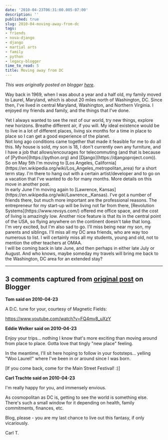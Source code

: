 ```yaml
---
date: '2010-04-23T06:31:00.005-07:00'
description: ''
published: true
slug: 2010-04-moving-away-from-dc
tags:
- friends
- nova-django
- django
- martial arts
- family
- python
- legacy-blogger
time_to_read: 5
title: Moving away from DC
---
```


*This was originally posted on blogger [here](https://pydanny.blogspot.com/2010/04/moving-away-from-dc.html)*.

Way back in 1969, when I was about a year and a half old, my family moved to Laurel, Maryland, which is about 20 miles north of Washington, DC. Since then, I've lived in central Maryland, Washington, and Northern Virginia. I enjoyed my friends and family, and the things that I've done.<div>
</div><div>Yet I always wanted to see the rest of our world, try new things, explore new horizons. Breathe different air, if you will. My ideal existence would be to live in a lot of different places, living six months for a time in place to place so I can get a good experience of the planet.</div><div>
</div><div>Not long ago conditions came together that made it feasible for me to do all this. My house is sold, my son is 18, I don't currently own any furniture, and I have a job that allows/encourages for telecommuting (and that is because of [Python](https://python.org) and [Django](https://djangoproject.com)). </div><div>
</div><div>So on May 5th I'm moving to [Los Angeles, California](https://en.wikipedia.org/wiki/Los_Angeles_metropolitan_area) for a short term stay. I'm there to hang out with a certain artist/developer and to go on a vacation that I've wanted to do for many months. More details on this move in another post.
<div>
</div><div>In early June I'm moving again to [Lawrence, Kansas](https://en.wikipedia.org/wiki/Lawrence,_Kansas). I've got a number of friends there, but much more important are the professional reasons. The entrepreneur for my start-up will be living not far from there,  [Revolution Systems](https://www.revsys.com/) offered me office space, and the cost of living is amazingly low. Another nice feature is that its in the central point of the USA, so flying anywhere on the continent doesn't take that long.</div></div><div>
</div><div>I'm very excited, but I'm also sad to go. I'll miss being near my son, my parents and siblings. I'll miss all my DC area friends, who are way too numerous to list. I will certainly miss all my students, young and old, not to mention the other teachers at OMAA.</div><div>
</div><div>I will be coming back in late June, and then perhaps in either late July or August. And who knows, maybe someday my travels will bring me back to the Washington, DC area for an extended stay?</div>

---

## 3 comments captured from [original post](https://pydanny.blogspot.com/2010/04/moving-away-from-dc.html) on Blogger

**Tom said on 2010-04-23**

A D.C. tune for your, courtesy of Magnetic Fields:

https://www.youtube.com/watch?v=FQ4mv8_uXzY

**Eddie Welker said on 2010-04-23**

Enjoy your trips... nothing I know that's more exciting than moving around from place to place.  Gotta love that tingly &quot;new place&quot; feeling.

In the meantime, I'll sit here hoping to follow in your footsteps... yelling &quot;Woo Laurel!&quot; where I've been in or around since I was born. 

[If you come back, come for the Main Street Festival! :)]

**Carl Trachte said on 2010-04-23**

I'm really happy for you, and immensely envious.

As cosmopolitan as DC is, getting to see the world is something else.  There's such a small window for it depending on health, family commitments, finances, etc.

Blog, please - you are my last chance to live out this fantasy, if only vicariously.

Carl T.

